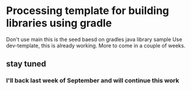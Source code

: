 # Processing template for building libraries using gradle 

Don't use main this is the seed baesd on gradles java library sample 
Use dev-template, this is already working. 
More to come in a couple of weeks. 
 
## stay tuned 

### I'll back last week of September and will continue this work  
